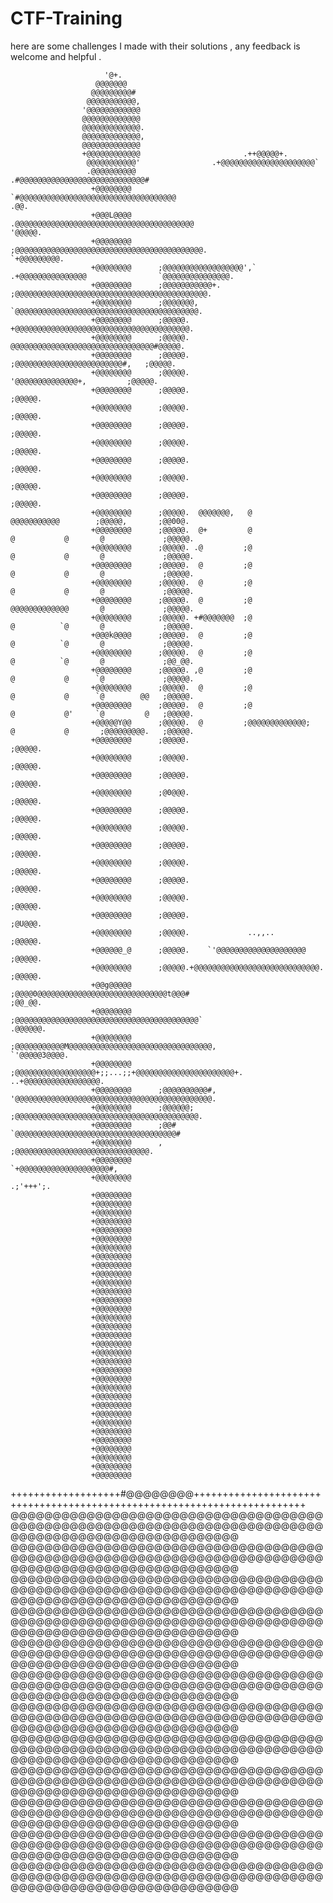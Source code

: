 # CTF-Training
here are some challenges I made with their solutions , any feedback is welcome and helpful .

                                                                                                                       
                                                                                                                       
                                                                                                                       
                         '@+.                                                                                          
                       @@@@@@@                                                                                        
                      @@@@@@@@@#                                                                                       
                     @@@@@@@@@@@,                                                                                      
                    '@@@@@@@@@@@@                                                                                      
                    @@@@@@@@@@@@@                                                                                      
                    @@@@@@@@@@@@@.                                                                                     
                    @@@@@@@@@@@@@,                                                                                     
                    @@@@@@@@@@@@@                                                                                      
                    +@@@@@@@@@@@@                       .++@@@@@+.                                                   
                     @@@@@@@@@@@'                .+@@@@@@@@@@@@@@@@@@@@@`                                              
                     .@@@@@@@@@@            .#@@@@@@@@@@@@@@@@@@@@@@@@@@@@#                                            
                      +@@@@@@@@         `#@@@@@@@@@@@@@@@@@@@@@@@@@@@@@@@@@@@                                   .@@.   
                      +@@@L@@@@      .@@@@@@@@@@@@@@@@@@@@@@@@@@@@@@@@@@@@@@@@                               '@@@@@.   
                      +@@@@@@@@      ;@@@@@@@@@@@@@@@@@@@@@@@@@@@@@@@@@@@@@@@@@@.                       `+@@@@@@@@@.   
                      +@@@@@@@@      ;@@@@@@@@@@@@@@@@@@',`       .+@@@@@@@@@@@@@@@                `@@@@@@@@@@@@@@@.   
                      +@@@@@@@@      ;@@@@@@@@@@@+.                    ;@@@@@@@@@@@@@@@@@@@@@@@@@@@@@@@@@@@@@@@@@@@.   
                      +@@@@@@@@      ;@@@@@@@,                           `@@@@@@@@@@@@@@@@@@@@@@@@@@@@@@@@@@@@@@@@@.   
                      +@@@@@@@@      ;@@@@@.                               +@@@@@@@@@@@@@@@@@@@@@@@@@@@@@@@@@@@@@@@.   
                      +@@@@@@@@      ;@@@@@.                                 @@@@@@@@@@@@@@@@@@@@@@@@@@@@@@@@#@@@@@.   
                      +@@@@@@@@      ;@@@@@.                                   ;@@@@@@@@@@@@@@@@@@@@@@@@#,   ;@@@@@.   
                      +@@@@@@@@      ;@@@@@.                                       '@@@@@@@@@@@@@@+,         ;@@@@@.   
                      +@@@@@@@@      ;@@@@@.                                                                 ;@@@@@.   
                      +@@@@@@@@      ;@@@@@.                                                                 ;@@@@@.   
                      +@@@@@@@@      ;@@@@@.                                                                 ;@@@@@.   
                      +@@@@@@@@      ;@@@@@.                                                                 ;@@@@@.   
                      +@@@@@@@@      ;@@@@@.                                                                 ;@@@@@.   
                      +@@@@@@@@      ;@@@@@.                                                                 ;@@@@@.   
                      +@@@@@@@@      ;@@@@@.                                                                 ;@@@@@.   
                      +@@@@@@@@      ;@@@@@.  @@@@@@@,   @                  @@@@@@@@@@@        ;@@@@@,       ;@@00@.   
                      +@@@@@@@@      ;@@@@@.  @+         @                 @           @       @             ;@@@@@.   
                      +@@@@@@@@      ;@@@@@. .@         ;@                 @           @       @             ;@@@@@.   
                      +@@@@@@@@      ;@@@@@.  @         ;@                 @           @       @             ;@@@@@.   
                      +@@@@@@@@      ;@@@@@.  @         ;@                 @           @       @             ;@@@@@.   
                      +@@@@@@@@      ;@@@@@.  @         ;@                 @@@@@@@@@@@@@       @             ;@@@@@.   
                      +@@@@@@@@      ;@@@@@. +#@@@@@@@  ;@                 @          `@       @             ;@@@@@.   
                      +@@@k@@@@      ;@@@@@.  @         ;@                 @          `@       @             ;@@@@@.   
                      +@@@@@@@@      ;@@@@@.  @         ;@                 @          `@       @             ;@@_@@.   
                      +@@@@@@@@      ;@@@@@. ,@         ;@                 @           @      `@             ;@@@@@.   
                      +@@@@@@@@      ;@@@@@.  @         ;@                 @           @      `@        @@   ;@@@@@.   
                      +@@@@@@@@      ;@@@@@.  @         ;@                 @           @'     `@         @   ;@@@@@.   
                      +@@@@@Y@@      ;@@@@@.  @         ;@@@@@@@@@@@@@;    @           @       ;@@@@@@@@@.   ;@@@@@.
                      +@@@@@@@@      ;@@@@@.                                                                 ;@@@@@.   
                      +@@@@@@@@      ;@@@@@.                                                                 ;@@@@@.   
                      +@@@@@@@@      ;@@@@@.                                                                 ;@@@@@.   
                      +@@@@@@@@      ;@0@@@.                                                                 ;@@@@@.   
                      +@@@@@@@@      ;@@@@@.                                                                 ;@@@@@.   
                      +@@@@@@@@      ;@@@@@.                                                                 ;@@@@@.   
                      +@@@@@@@@      ;@@@@@.                                                                 ;@@@@@.   
                      +@@@@@@@@      ;@@@@@.                                                                 ;@@@@@.   
                      +@@@@@@@@      ;@@@@@.                                                                 ;@@@@@.   
                      +@@@@@@@@      ;@@@@@.                                                                 ;@@@@@.   
                      +@@@@@@@@      ;@@@@@.                                                                 ;@U@@@.   
                      +@@@@@@@@      ;@@@@@.             ..,,..                                              ;@@@@@.   
                      +@@@@@@_@      ;@@@@@.    `'@@@@@@@@@@@@@@@@@@@@                                       ;@@@@@.   
                      +@@@@@@@@      ;@@@@@.+@@@@@@@@@@@@@@@@@@@@@@@@@@@@.                                   ;@@@@@.   
                      +@@g@@@@@      ;@@@@0@@@@@@@@@@@@@@@@@@@@@@@@@@@@@t@@@#                                ;@@_@@.   
                      +@@@@@@@@      ;@@@@@@@@@@@@@@@@@@@@@@@@@@@@@@@@@@@@@@@@@`                            .@@@@@@.   
                      +@@@@@@@@      ;@@@@@@@@@@@M@@@@@@@@@@@@@@@@@@@@@@@@@@@@@@@@,                    `'@@@@@3@@@@.   
                      +@@@@@@@@      ;@@@@@@@@@@@@@@@@@@+;;...;;+@@@@@@@@@@@@@@@@@@@@@@+.    ..+@@@@@@@@@@@@@@@@@.   
                      +@@@@@@@@      ;@@@@@@@@@@#,                    '@@@@@@@@@@@@@@@@@@@@@@@@@@@@@@@@@@@@@@@@@@@@.   
                      +@@@@@@@@      ;@@@@@@;                            ;@@@@@@@@@@@@@@@@@@@@@@@@@@@@@@@@@@@@@@@@@.   
                      +@@@@@@@@      ;@@#                                  `@@@@@@@@@@@@@@@@@@@@@@@@@@@@@@@@@@@@#      
                      +@@@@@@@@      ,                                        ;@@@@@@@@@@@@@@@@@@@@@@@@@@@@@@.         
                      +@@@@@@@@                                                  `+@@@@@@@@@@@@@@@@@@@@#,              
                      +@@@@@@@@                                                         .;'+++';.                      
                      +@@@@@@@@                                                                                        
                      +@@@@@@@@                                                                                        
                      +@@@@@@@@                                                                                        
                      +@@@@@@@@                                                                                        
                      +@@@@@@@@                                                                                        
                      +@@@@@@@@                                                                                        
                      +@@@@@@@@                                                                                        
                      +@@@@@@@@                                                                                        
                      +@@@@@@@@                                                                                        
                      +@@@@@@@@                                                                                        
                      +@@@@@@@@                                                                                        
                      +@@@@@@@@                                                                                        
                      +@@@@@@@@                                                                                        
                      +@@@@@@@@                                                                                        
                      +@@@@@@@@                                                                                        
                      +@@@@@@@@                                                                                        
                      +@@@@@@@@                                                                                        
                      +@@@@@@@@                                                                                        
                      +@@@@@@@@                                                                                        
                      +@@@@@@@@                                                                                        
                      +@@@@@@@@                                                                                        
                      +@@@@@@@@                                                                                        
                      +@@@@@@@@                                                                                        
                      +@@@@@@@@                                                                                        
                      +@@@@@@@@                                                                                        
                      +@@@@@@@@                                                                                        
                      +@@@@@@@@                                                                                        
                      +@@@@@@@@                                                                                        
                      +@@@@@@@@                                                                                        
                      +@@@@@@@@                                                                                        
                      +@@@@@@@@                                                                                        
                      +@@@@@@@@                                                                                        
                      +@@@@@@@@                                                                                        
   +++++++++++++++++++#@@@@@@@@+++++++++++++++++++++++++++++++++++++++++++++++++++++++++++++++++++++++++               
   @@@@@@@@@@@@@@@@@@@@@@@@@@@@@@@@@@@@@@@@@@@@@@@@@@@@@@@@@@@@@@@@@@@@@@@@@@@@@@@@@@@@@@@@@@@@@@@@@@@@@               
   @@@@@@@@@@@@@@@@@@@@@@@@@@@@@@@@@@@@@@@@@@@@@@@@@@@@@@@@@@@@@@@@@@@@@@@@@@@@@@@@@@@@@@@@@@@@@@@@@@@@@               
   @@@@@@@@@@@@@@@@@@@@@@@@@@@@@@@@@@@@@@@@@@@@@@@@@@@@@@@@@@@@@@@@@@@@@@@@@@@@@@@@@@@@@@@@@@@@@@@@@@@@@               
   @@@@@@@@@@@@@@@@@@@@@@@@@@@@@@@@@@@@@@@@@@@@@@@@@@@@@@@@@@@@@@@@@@@@@@@@@@@@@@@@@@@@@@@@@@@@@@@@@@@@@               
   @@@@@@@@@@@@@@@@@@@@@@@@@@@@@@@@@@@@@@@@@@@@@@@@@@@@@@@@@@@@@@@@@@@@@@@@@@@@@@@@@@@@@@@@@@@@@@@@@@@@@               
   @@@@@@@@@@@@@@@@@@@@@@@@@@@@@@@@@@@@@@@@@@@@@@@@@@@@@@@@@@@@@@@@@@@@@@@@@@@@@@@@@@@@@@@@@@@@@@@@@@@@@               
   @@@@@@@@@@@@@@@@@@@@@@@@@@@@@@@@@@@@@@@@@@@@@@@@@@@@@@@@@@@@@@@@@@@@@@@@@@@@@@@@@@@@@@@@@@@@@@@@@@@@@               
   @@@@@@@@@@@@@@@@@@@@@@@@@@@@@@@@@@@@@@@@@@@@@@@@@@@@@@@@@@@@@@@@@@@@@@@@@@@@@@@@@@@@@@@@@@@@@@@@@@@@@               
   @@@@@@@@@@@@@@@@@@@@@@@@@@@@@@@@@@@@@@@@@@@@@@@@@@@@@@@@@@@@@@@@@@@@@@@@@@@@@@@@@@@@@@@@@@@@@@@@@@@@@               
   @@@@@@@@@@@@@@@@@@@@@@@@@@@@@@@@@@@@@@@@@@@@@@@@@@@@@@@@@@@@@@@@@@@@@@@@@@@@@@@@@@@@@@@@@@@@@@@@@@@@@               
   @@@@@@@@@@@@@@@@@@@@@@@@@@@@@@@@@@@@@@@@@@@@@@@@@@@@@@@@@@@@@@@@@@@@@@@@@@@@@@@@@@@@@@@@@@@@@@@@@@@@@               
   @@@@@@@@@@@@@@@@@@@@@@@@@@@@@@@@@@@@@@@@@@@@@@@@@@@@@@@@@@@@@@@@@@@@@@@@@@@@@@@@@@@@@@@@@@@@@@@@@@@@@               
                                                                        
